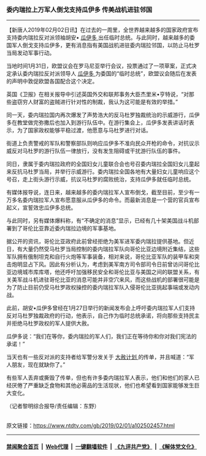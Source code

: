 ### 委内瑞拉上万军人倒戈支持瓜伊多 传美战机进驻邻国
------------------------

<div class="post_content">
 <p>
  【新唐人2019年02月02日讯】在过去的一周里，全世界越来越多的国家政府宣布支持委内瑞拉反对派领袖胡安•
  <a href="https://www.ntdtv.com/gb/瓜伊多.htm">
   瓜伊多
  </a>
  出任临时总统。与此同时，越来越多的委国军人倒戈支持瓜伊多，更有消息指有美国战机进驻委内瑞拉邻国，以防止马杜罗当局发动军事行动。
 </p>
 <p>
  当地时间1月31日，欧盟议会在罗马尼亚举行会议，投票通过了一项草案，正式决定承认委内瑞拉反对派领导人
  <a href="https://www.ntdtv.com/gb/瓜伊多.htm">
   瓜伊多
  </a>
  为委国的“临时总统”，欧盟议会随后在发表的声明中敦促欧盟各国配合这个决定。
 </p>
 <p>
  英国《卫报》在相关报导中引述英国外交和联邦事务大臣杰里米•亨特说，“对那些盗窃穷人财富的盗贼进行针对性的制裁，我认为这可能是有效的举措。”
 </p>
 <p>
  同一天，委内瑞拉国内再次爆发了声势浩大的反马杜罗独裁统治的示威游行，瓜伊多在教堂做完弥撒后也加入到游行队伍中。在游行集会上，瓜伊多发表讲话时表示，为了国家政权能够平稳过渡，他愿意与马杜罗进行对话。
 </p>
 <p>
  街道上负责警戒的军队和警察部队则响应瓜伊多不准向民众开枪的命令，对抗议示威反对马杜罗的游行队伍一律放行，没有发生阻碍或干扰游行队伍的事件。
 </p>
 <p>
  同日，隶属于委内瑞拉政府的全国妇女儿童联合会也号召委内瑞拉全国妇女儿童起来反抗马杜罗当局，并举行示威游行。委内瑞拉全国各地有大量妇女儿童响应这个号召，走上街头游行示威，抗议马杜罗的腐败统治，支持瓜伊多就任临时总统。
 </p>
 <p>
  有媒体报导说，连日来，越来越多的委内瑞拉军人宣布倒戈，截至目前，至少有一万多名委内瑞拉军人宣布愿意服从瓜伊多的命令。而最新消息是一个营的官兵宣布起义，宣誓效忠瓜伊多总统。
 </p>
 <p>
  与此同时，另有媒体爆料称，有“不确定的消息”显示，已经有几十架美国战斗机部署到了哥伦比亚靠近委内瑞拉边境的军事基地。
 </p>
 <p>
  据公开的资讯，哥伦比亚政府此前曾经拒绝为美军进军委内瑞拉提供基地。但近日，有大量仍然受马杜罗当局控制的委内瑞拉军队向哥伦比亚边境附近集结，这些军队拥有俄制坦克和自行火炮等军事装备，相对来说，哥伦比亚军队的装甲车和突击炮明显占下风。因此有分析认为，考虑到美军南方司令部司令日前曾访问哥伦比亚边境城市库库塔，他还呼吁加强移民安全和哥伦比亚与美国之间的联盟关系，有关美军战斗机进驻哥伦比亚的消息可能并非空穴来风，而这些战机的部署很可能是为了防止目前仍受马杜罗政权操控的委内瑞拉军队入侵哥伦比亚挑起事端或发动内战。
 </p>
 <p>
  此前，胡安•瓜伊多曾经在1月27日举行的新闻发布会上呼吁委内瑞拉军人们支持反对马杜罗独裁政府的行动，他表示，自己作为临时总统承诺，将向那些支持民主并拒绝马杜罗政权的军人提供大赦。
 </p>
 <p>
  瓜伊多说：“我们在等你，委内瑞拉的军人们，我们正在等待你和你对我们宪法的承诺！”
 </p>
 <p>
  当天也有一些反对派的支持者给军警分发关于
  <a href="https://www.ntdtv.com/gb/大赦计划.htm">
   大赦计划
  </a>
  的传单，并且喊道：“军人朋友，现在就缺你了。”
 </p>
 <p>
  有些军人丢弃或撕毁了传单，但也有许多委内瑞拉军人表示，他们和他们的家人已经厌倦了严重缺乏食物和其他必需品的生活现状，他们也希望看到国家能够发生巨大变化。
 </p>
 <p>
  （记者黎明综合报导/责任编辑：东野）
 </p>
 <div class="single_ad">
 </div>
</div>

<br/>原文链接：https://www.ntdtv.com/gb/2019/02/01/a102502457.html


------------------------
#### [禁闻聚合首页](https://github.com/gfw-breaker/banned-news/blob/master/README.md) &nbsp;|&nbsp; [Web代理](https://github.com/gfw-breaker/open-proxy/blob/master/README.md) &nbsp;|&nbsp; [一键翻墙软件](https://github.com/gfw-breaker/nogfw/blob/master/README.md) &nbsp;|&nbsp; [《九评共产党》](https://github.com/gfw-breaker/9ping.md/blob/master/README.md#九评之一评共产党是什么) &nbsp;|&nbsp; [《解体党文化》](https://github.com/gfw-breaker/jtdwh.md/blob/master/README.md#绪论)